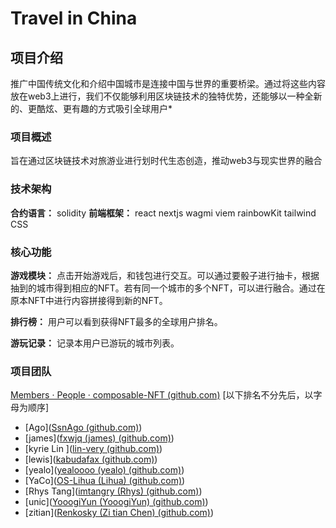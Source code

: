 # Travel in China

## 项目介绍
推广中国传统文化和介绍中国城市是连接中国与世界的重要桥梁。通过将这些内容放在web3上进行，我们不仅能够利用区块链技术的独特优势，还能够以一种全新的、更酷炫、更有趣的方式吸引全球用户*

### 项目概述
旨在通过区块链技术对旅游业进行划时代生态创造，推动web3与现实世界的融合

### 技术架构
**合约语言：** solidity
**前端框架：** react nextjs wagmi viem rainbowKit tailwind CSS

### 核心功能
**游戏模块：**
点击开始游戏后，和钱包进行交互。可以通过要骰子进行抽卡，根据抽到的城市得到相应的NFT。若有同一个城市的多个NFT，可以进行融合。通过在原本NFT中进行内容拼接得到新的NFT。

**排行榜：**
用户可以看到获得NFT最多的全球用户排名。

**游玩记录：**
记录本用户已游玩的城市列表。

### 项目团队
[Members · People · composable-NFT (github.com)](https://github.com/orgs/composable-NFT/people)
[以下排名不分先后，以字母为顺序]

- [Ago]([SsnAgo (github.com)](https://github.com/SsnAgo))
- [james]([fxwjq (james) (github.com)](https://github.com/fxwjq))
- [kyrie Lin ]([lin-very (github.com)](https://github.com/lin-very))
- [lewis]([kabudafax (github.com)](https://github.com/kabudafax))
- [yealo]([yealoooo (yealo) (github.com)](https://github.com/yealoooo))
- [YaCo]([OS-Lihua (Lihua) (github.com)](https://github.com/OS-Lihua))
- [Rhys Tang]([imtangry (Rhys) (github.com)](https://github.com/imtangry))
- [unic]([YooogiYun (YooogiYun) (github.com)](https://github.com/YooogiYun))
- [zitian]([Renkosky (Zi tian Chen) (github.com)](https://github.com/Renkosky))
